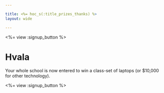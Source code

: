 ```yaml
---

title: <%= hoc_s(:title_prizes_thanks) %>
layout: wide

---
```


<%= view :signup_button %>

# Hvala

Your whole school is now entered to win a class-set of laptops (or $10,000 for other technology).

<%= view :signup_button %>